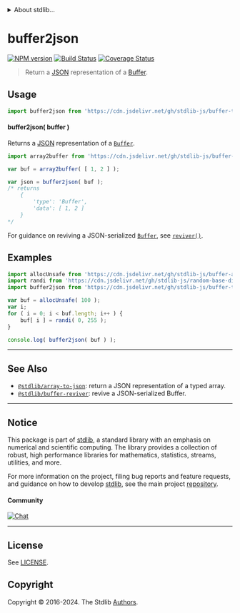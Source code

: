 <!--

@license Apache-2.0

Copyright (c) 2018 The Stdlib Authors.

Licensed under the Apache License, Version 2.0 (the "License");
you may not use this file except in compliance with the License.
You may obtain a copy of the License at

   http://www.apache.org/licenses/LICENSE-2.0

Unless required by applicable law or agreed to in writing, software
distributed under the License is distributed on an "AS IS" BASIS,
WITHOUT WARRANTIES OR CONDITIONS OF ANY KIND, either express or implied.
See the License for the specific language governing permissions and
limitations under the License.

-->


<details>
  <summary>
    About stdlib...
  </summary>
  <p>We believe in a future in which the web is a preferred environment for numerical computation. To help realize this future, we've built stdlib. stdlib is a standard library, with an emphasis on numerical and scientific computation, written in JavaScript (and C) for execution in browsers and in Node.js.</p>
  <p>The library is fully decomposable, being architected in such a way that you can swap out and mix and match APIs and functionality to cater to your exact preferences and use cases.</p>
  <p>When you use stdlib, you can be absolutely certain that you are using the most thorough, rigorous, well-written, studied, documented, tested, measured, and high-quality code out there.</p>
  <p>To join us in bringing numerical computing to the web, get started by checking us out on <a href="https://github.com/stdlib-js/stdlib">GitHub</a>, and please consider <a href="https://opencollective.com/stdlib">financially supporting stdlib</a>. We greatly appreciate your continued support!</p>
</details>

# buffer2json

[![NPM version][npm-image]][npm-url] [![Build Status][test-image]][test-url] [![Coverage Status][coverage-image]][coverage-url] <!-- [![dependencies][dependencies-image]][dependencies-url] -->

> Return a [JSON][json] representation of a [Buffer][@stdlib/buffer/ctor].

<!-- Section to include introductory text. Make sure to keep an empty line after the intro `section` element and another before the `/section` close. -->

<section class="intro">

</section>

<!-- /.intro -->

<!-- Package usage documentation. -->



<section class="usage">

## Usage

```javascript
import buffer2json from 'https://cdn.jsdelivr.net/gh/stdlib-js/buffer-to-json@deno/mod.js';
```

#### buffer2json( buffer )

Returns a [JSON][json] representation of a [`Buffer`][@stdlib/buffer/ctor].

```javascript
import array2buffer from 'https://cdn.jsdelivr.net/gh/stdlib-js/buffer-from-array@deno/mod.js';

var buf = array2buffer( [ 1, 2 ] );

var json = buffer2json( buf );
/* returns
    {
        'type': 'Buffer',
        'data': [ 1, 2 ]
    }
*/
```

For guidance on reviving a JSON-serialized [`Buffer`][@stdlib/buffer/ctor], see [`reviver()`][@stdlib/buffer/reviver].

</section>

<!-- /.usage -->

<!-- Package usage notes. Make sure to keep an empty line after the `section` element and another before the `/section` close. -->

<section class="notes">

</section>

<!-- /.notes -->

<!-- Package usage examples. -->

<section class="examples">

## Examples

<!-- eslint no-undef: "error" -->

```javascript
import allocUnsafe from 'https://cdn.jsdelivr.net/gh/stdlib-js/buffer-alloc-unsafe@deno/mod.js';
import randi from 'https://cdn.jsdelivr.net/gh/stdlib-js/random-base-discrete-uniform@deno/mod.js';
import buffer2json from 'https://cdn.jsdelivr.net/gh/stdlib-js/buffer-to-json@deno/mod.js';

var buf = allocUnsafe( 100 );
var i;
for ( i = 0; i < buf.length; i++ ) {
    buf[ i ] = randi( 0, 255 );
}

console.log( buffer2json( buf ) );
```

</section>

<!-- /.examples -->

<!-- Section to include cited references. If references are included, add a horizontal rule *before* the section. Make sure to keep an empty line after the `section` element and another before the `/section` close. -->

<section class="references">

</section>

<!-- /.references -->

<!-- Section for related `stdlib` packages. Do not manually edit this section, as it is automatically populated. -->

<section class="related">

* * *

## See Also

-   <span class="package-name">[`@stdlib/array-to-json`][@stdlib/array/to-json]</span><span class="delimiter">: </span><span class="description">return a JSON representation of a typed array.</span>
-   <span class="package-name">[`@stdlib/buffer-reviver`][@stdlib/buffer/reviver]</span><span class="delimiter">: </span><span class="description">revive a JSON-serialized Buffer.</span>

</section>

<!-- /.related -->

<!-- Section for all links. Make sure to keep an empty line after the `section` element and another before the `/section` close. -->


<section class="main-repo" >

* * *

## Notice

This package is part of [stdlib][stdlib], a standard library with an emphasis on numerical and scientific computing. The library provides a collection of robust, high performance libraries for mathematics, statistics, streams, utilities, and more.

For more information on the project, filing bug reports and feature requests, and guidance on how to develop [stdlib][stdlib], see the main project [repository][stdlib].

#### Community

[![Chat][chat-image]][chat-url]

---

## License

See [LICENSE][stdlib-license].


## Copyright

Copyright &copy; 2016-2024. The Stdlib [Authors][stdlib-authors].

</section>

<!-- /.stdlib -->

<!-- Section for all links. Make sure to keep an empty line after the `section` element and another before the `/section` close. -->

<section class="links">

[npm-image]: http://img.shields.io/npm/v/@stdlib/buffer-to-json.svg
[npm-url]: https://npmjs.org/package/@stdlib/buffer-to-json

[test-image]: https://github.com/stdlib-js/buffer-to-json/actions/workflows/test.yml/badge.svg?branch=v0.2.2
[test-url]: https://github.com/stdlib-js/buffer-to-json/actions/workflows/test.yml?query=branch:v0.2.2

[coverage-image]: https://img.shields.io/codecov/c/github/stdlib-js/buffer-to-json/main.svg
[coverage-url]: https://codecov.io/github/stdlib-js/buffer-to-json?branch=main

<!--

[dependencies-image]: https://img.shields.io/david/stdlib-js/buffer-to-json.svg
[dependencies-url]: https://david-dm.org/stdlib-js/buffer-to-json/main

-->

[chat-image]: https://img.shields.io/gitter/room/stdlib-js/stdlib.svg
[chat-url]: https://app.gitter.im/#/room/#stdlib-js_stdlib:gitter.im

[stdlib]: https://github.com/stdlib-js/stdlib

[stdlib-authors]: https://github.com/stdlib-js/stdlib/graphs/contributors

[umd]: https://github.com/umdjs/umd
[es-module]: https://developer.mozilla.org/en-US/docs/Web/JavaScript/Guide/Modules

[deno-url]: https://github.com/stdlib-js/buffer-to-json/tree/deno
[deno-readme]: https://github.com/stdlib-js/buffer-to-json/blob/deno/README.md
[umd-url]: https://github.com/stdlib-js/buffer-to-json/tree/umd
[umd-readme]: https://github.com/stdlib-js/buffer-to-json/blob/umd/README.md
[esm-url]: https://github.com/stdlib-js/buffer-to-json/tree/esm
[esm-readme]: https://github.com/stdlib-js/buffer-to-json/blob/esm/README.md
[branches-url]: https://github.com/stdlib-js/buffer-to-json/blob/main/branches.md

[stdlib-license]: https://raw.githubusercontent.com/stdlib-js/buffer-to-json/main/LICENSE

[json]: http://www.json.org/

[@stdlib/buffer/ctor]: https://github.com/stdlib-js/buffer-ctor/tree/deno

<!-- <related-links> -->

[@stdlib/array/to-json]: https://github.com/stdlib-js/array-to-json/tree/deno

[@stdlib/buffer/reviver]: https://github.com/stdlib-js/buffer-reviver/tree/deno

<!-- </related-links> -->

</section>

<!-- /.links -->
